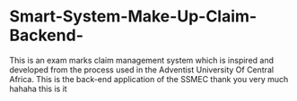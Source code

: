 # Smart-System-Make-Up-Claim-Backend-
This is an exam marks claim management system which is inspired and developed from the process used in the Adventist University Of Central Africa. This is the back-end application of the SSMEC
thank you very much
hahaha
this is it
